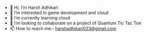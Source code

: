 - 👋 Hi, I’m Harsh Adhikari
- 👀 I’m interested in game development and cloud
- 🌱 I’m currently learning cloud
- 💞️ I’m looking to collaborate on a project of Quantum Tic Tac Toe
- 📫 How to reach me:- harshadhikari023@gmail.com

<!---
Acharya023/Acharya023 is a ✨ special ✨ repository because its `README.md` (this file) appears on your GitHub profile.
You can click the Preview link to take a look at your changes.
--->
